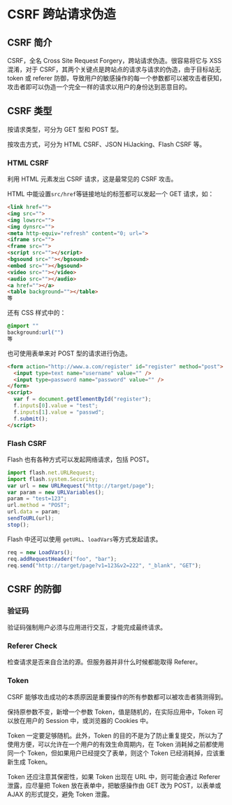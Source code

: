 # CSRF 跨站请求伪造

## CSRF 简介

CSRF，全名 Cross Site Request Forgery，跨站请求伪造。很容易将它与 XSS 混淆，对于 CSRF，其两个关键点是跨站点的请求与请求的伪造，由于目标站无 token 或 referer 防御，导致用户的敏感操作的每一个参数都可以被攻击者获知，攻击者即可以伪造一个完全一样的请求以用户的身份达到恶意目的。

## CSRF 类型

按请求类型，可分为 GET 型和 POST 型。

按攻击方式，可分为 HTML CSRF、JSON HiJacking、Flash CSRF 等。

### HTML CSRF

利用 HTML 元素发出 CSRF 请求，这是最常见的 CSRF 攻击。

HTML 中能设置`src/href`等链接地址的标签都可以发起一个 GET 请求，如：

```html
<link href="">
<img src="">
<img lowsrc="">
<img dynsrc="">
<meta http-equiv="refresh" content="0; url=">
<iframe src="">
<frame src="">
<script src=""></script>
<bgsound src=""></bgsound>
<embed src=""></bgsound>
<video src=""></video>
<audio src=""></audio>
<a href=""></a>
<table background=""></table>
等
```

还有 CSS 样式中的：

```css
@import ""
background:url("")
等
```

也可使用表单来对 POST 型的请求进行伪造。

```html
<form action="http://www.a.com/register" id="register" method="post">
  <input type=text name="username" value="" />
  <input type=password name="password" value="" />
</form>
<script>
  var f = document.getElementById("register");
  f.inputs[0].value = "test";
  f.inputs[1].value = "passwd";
  f.submit();
</script>
```

### Flash CSRF

Flash 也有各种方式可以发起网络请求，包括 POST。

```javascript
import flash.net.URLRequest;
import flash.system.Security;
var url = new URLRequest("http://target/page");
var param = new URLVariables();
param = "test=123";
url.method = "POST";
url.data = param;
sendToURL(url);
stop();
```

Flash 中还可以使用 `getURL`、`loadVars`等方式发起请求。

```javascript
req = new LoadVars();
req.addRequestHeader("foo", "bar");
req.send("http://target/page?v1=123&v2=222", "_blank", "GET");
```

## CSRF 的防御

### 验证码

验证码强制用户必须与应用进行交互，才能完成最终请求。

### Referer Check

检查请求是否来自合法的源。但服务器并非什么时候都能取得 Referer。

### Token

CSRF 能够攻击成功的本质原因是重要操作的所有参数都可以被攻击者猜测得到。

保持原参数不变，新增一个参数 Token，值是随机的，在实际应用中，Token 可以放在用户的 Session 中，或浏览器的 Cookies 中。

Token 一定要足够随机。此外，Token 的目的不是为了防止重复提交，所以为了使用方便，可以允许在一个用户的有效生命周期内，在 Token 消耗掉之前都使用同一个 Token，但如果用户已经提交了表单，则这个 Token 已经消耗掉，应该重新生成 Token。

Token 还应注意其保密性，如果 Token 出现在 URL 中，则可能会通过 Referer 泄露，应尽量把 Token 放在表单中，把敏感操作由 GET 改为 POST，以表单或 AJAX 的形式提交，避免 Token 泄露。